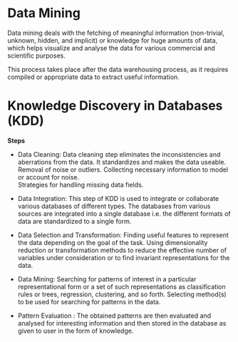 # Data Mining  
  
Data mining deals with the fetching of meaningful information (non-trivial, unknown, hidden, and implicit) or knowledge for huge amounts of data, which helps visualize and analyse the data for various commercial and scientific purposes.  
  
This process takes place after the data warehousing process, as it requires compiled or appropriate data to extract useful information.   
  
# Knowledge Discovery in Databases (KDD)
  
**Steps**
  
* Data Cleaning: Data cleaning step eliminates the inconsistencies and aberrations from the data. It standardizes and makes the data useable. Removal of noise or outliers. Collecting necessary information to model or account for noise.  
Strategies for handling missing data fields.  
  
*	Data Integration: This step of KDD is used to integrate or collaborate various databases of different types. The databases from various sources are integrated into a single database i.e. the different formats of data are standardized to a single form.  
  
*	Data Selection and Transformation: Finding useful features to represent the data depending on the goal of the task. Using dimensionality reduction or transformation methods to reduce the effective number of variables under consideration or to find invariant representations for the data.  
  
*	Data Mining: Searching for patterns of interest in a particular representational form or a set of such representations as classification rules or trees, regression, clustering, and so forth. Selecting method(s) to be used for searching for patterns in the data.  
  
*	Pattern Evaluation : The obtained patterns are then evaluated and analysed for interesting information and then stored in the database as given to user in the form of knowledge.  
  
